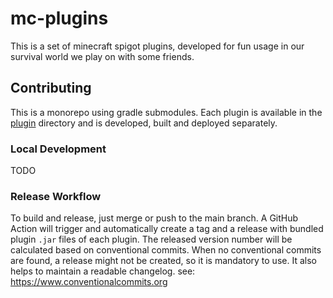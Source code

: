 # mc-plugins

This is a set of minecraft spigot plugins, developed for fun usage in our survival world we play on with some friends.

## Contributing

This is a monorepo using gradle submodules.
Each plugin is available in the [plugin](plugin) directory and is developed, built and deployed separately.

### Local Development

TODO

### Release Workflow

To build and release, just merge or push to the main branch.
A GitHub Action will trigger and automatically create a tag and a release with bundled plugin `.jar` files of each plugin.
The released version number will be calculated based on conventional commits.
When no conventional commits are found, a release might not be created, so it is mandatory to use.
It also helps to maintain a readable changelog.
see: https://www.conventionalcommits.org
